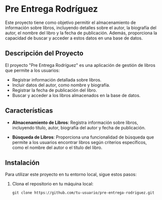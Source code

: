 # Pre Entrega Rodríguez

Este proyecto tiene como objetivo permitir el almacenamiento de información sobre libros, incluyendo detalles sobre el autor, la biografía del autor, el nombre del libro y la fecha de publicación. Además, proporciona la capacidad de buscar y acceder a estos datos en una base de datos.

## Descripción del Proyecto

El proyecto "Pre Entrega Rodríguez" es una aplicación de gestión de libros que permite a los usuarios:

- Registrar información detallada sobre libros.
- Incluir datos del autor, como nombre y biografía.
- Registrar la fecha de publicación del libro.
- Buscar y acceder a los libros almacenados en la base de datos.

## Características

- **Almacenamiento de Libros**: Registra información sobre libros, incluyendo título, autor, biografía del autor y fecha de publicación.

- **Búsqueda de Libros**: Proporciona una funcionalidad de búsqueda que permite a los usuarios encontrar libros según criterios específicos, como el nombre del autor o el título del libro.

## Instalación

Para utilizar este proyecto en tu entorno local, sigue estos pasos:

1. Clona el repositorio en tu máquina local:

   ```shell
   git clone https://github.com/tu-usuario/pre-entrega-rodriguez.git
